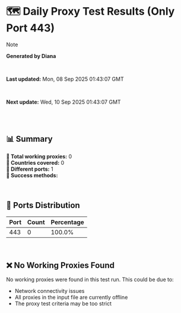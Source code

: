 # 🗺️ Daily Proxy Test Results (Only Port 443)

> [!NOTE]
>
> **Generated by Diana**
>
> <br/>
>
> **Last updated:** Mon, 08 Sep 2025 01:43:07 GMT
>
> <br/>
>
> **Next update:** Wed, 10 Sep 2025 01:43:07 GMT
>
> <br/>
>

</br>

## 📊 Summary

**🔹 Total working proxies:** 0  
**🔹 Countries covered:** 0  
**🔹 Different ports:** 1  
**🔹 Success methods:** 

<br/>

## 🔌 Ports Distribution

| Port | Count | Percentage |
|------|-------|------------|
| 443  | 0     | 100.0%     |

<br/>

## ❌ No Working Proxies Found

No working proxies were found in this test run. This could be due to:

- Network connectivity issues
- All proxies in the input file are currently offline
- The proxy test criteria may be too strict

